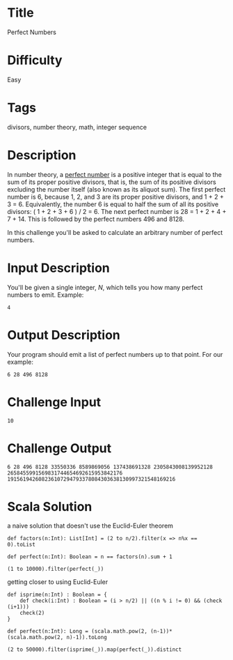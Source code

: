 # Title 

Perfect Numbers

# Difficulty

Easy

# Tags

divisors, number theory, math, integer sequence

# Description

In number theory, a [perfect number](http://en.wikipedia.org/wiki/Perfect_number) is a positive integer that is equal to the sum of its proper positive divisors, that is, the sum of its positive divisors excluding the number itself (also known as its aliquot sum). The first perfect number is 6, because 1, 2, and 3 are its proper positive divisors, and 1 + 2 + 3 = 6. Equivalently, the number 6 is equal to half the sum of all its positive divisors: ( 1 + 2 + 3 + 6 ) / 2 = 6. The next perfect number is 28 = 1 + 2 + 4 + 7 + 14. This is followed by the perfect numbers 496 and 8128. 

In this challenge you'll be asked to calculate an arbitrary number of perfect numbers. 

# Input Description

You'll be given a single integer, *N*, which tells you how many perfect numbers to emit. Example:

	4

# Output Description

Your program should emit a list of perfect numbers up to that point. For our example:

	6 28 496 8128

# Challenge Input

	10

# Challenge Output

	6 28 496 8128 33550336 8589869056 137438691328 2305843008139952128 2658455991569831744654692615953842176 191561942608236107294793378084303638130997321548169216

# Scala Solution

a naive solution that doesn't use the Euclid-Euler theorem

	def factors(n:Int): List[Int] = (2 to n/2).filter(x => n%x == 0).toList

	def perfect(n:Int): Boolean = n == factors(n).sum + 1

	(1 to 10000).filter(perfect(_))

getting closer to using Euclid-Euler

	def isprime(n:Int) : Boolean = {
		def check(i:Int) : Boolean = (i > n/2) || ((n % i != 0) && (check (i+1)))
		check(2)
	}

	def perfect(n:Int): Long = (scala.math.pow(2, (n-1))*(scala.math.pow(2, n)-1)).toLong

	(2 to 50000).filter(isprime(_)).map(perfect(_)).distinct
	
